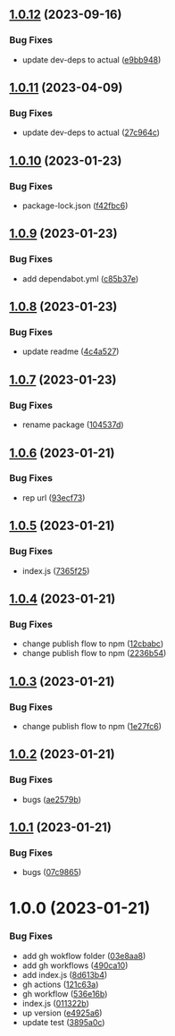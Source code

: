 ## [1.0.12](https://github.com/JS-AK/example-automatic-deploy-js-app-to-npm/compare/v1.0.11...v1.0.12) (2023-09-16)


### Bug Fixes

* update dev-deps to actual ([e9bb948](https://github.com/JS-AK/example-automatic-deploy-js-app-to-npm/commit/e9bb948752497ed91acab2bed54c924a98bcfa2e))

## [1.0.11](https://github.com/JS-AK/example-automatic-deploy-js-app-to-npm/compare/v1.0.10...v1.0.11) (2023-04-09)


### Bug Fixes

* update dev-deps to actual ([27c964c](https://github.com/JS-AK/example-automatic-deploy-js-app-to-npm/commit/27c964ca7757c77d7eaaecfaf545a62522cd59bc))

## [1.0.10](https://github.com/JS-AK/example-automatic-deploy-js-app-to-npm/compare/v1.0.9...v1.0.10) (2023-01-23)


### Bug Fixes

* package-lock.json ([f42fbc6](https://github.com/JS-AK/example-automatic-deploy-js-app-to-npm/commit/f42fbc605d28a08695ed8c8d175d6f1ebd627de5))

## [1.0.9](https://github.com/JS-AK/example-automatic-deploy-js-app-to-npm/compare/v1.0.8...v1.0.9) (2023-01-23)


### Bug Fixes

* add dependabot.yml ([c85b37e](https://github.com/JS-AK/example-automatic-deploy-js-app-to-npm/commit/c85b37e9b53a224e3cb05920cd147d8efaa4a13a))

## [1.0.8](https://github.com/JS-AK/example-automatic-deploy-js-app-to-npm/compare/v1.0.7...v1.0.8) (2023-01-23)


### Bug Fixes

* update readme ([4c4a527](https://github.com/JS-AK/example-automatic-deploy-js-app-to-npm/commit/4c4a527372896ffa2556b4ea4f5e7f6c3b1241e9))

## [1.0.7](https://github.com/JS-AK/example-automatic-deploy-js-app-to-npm/compare/v1.0.6...v1.0.7) (2023-01-23)


### Bug Fixes

* rename package ([104537d](https://github.com/JS-AK/example-automatic-deploy-js-app-to-npm/commit/104537d494ee19e54563ac6d46c5466465a7a8af))

## [1.0.6](https://github.com/JS-AK/test-dep-42/compare/v1.0.5...v1.0.6) (2023-01-21)


### Bug Fixes

* rep url ([93ecf73](https://github.com/JS-AK/test-dep-42/commit/93ecf730abf10c121611c0cb8c08f3cc4975e8b3))

## [1.0.5](https://github.com/JS-AK/test-dep/compare/v1.0.4...v1.0.5) (2023-01-21)


### Bug Fixes

* index.js ([7365f25](https://github.com/JS-AK/test-dep/commit/7365f25cd5046a8c82f81db2e07e1693ad917d95))

## [1.0.4](https://github.com/JS-AK/test-dep/compare/v1.0.3...v1.0.4) (2023-01-21)


### Bug Fixes

* change publish flow to npm ([12cbabc](https://github.com/JS-AK/test-dep/commit/12cbabc4e2c89a105a2c57f446eb5fd839ed5276))
* change publish flow to npm ([2236b54](https://github.com/JS-AK/test-dep/commit/2236b54e2642a8ff8351ae3fb95f1fe27e37df3a))

## [1.0.3](https://github.com/JS-AK/test-dep/compare/v1.0.2...v1.0.3) (2023-01-21)


### Bug Fixes

* change publish flow to npm ([1e27fc6](https://github.com/JS-AK/test-dep/commit/1e27fc6572dbe43d953121af658565d127f2b34e))

## [1.0.2](https://github.com/JS-AK/test-dep/compare/v1.0.1...v1.0.2) (2023-01-21)


### Bug Fixes

* bugs ([ae2579b](https://github.com/JS-AK/test-dep/commit/ae2579bbe24b61c32a8ef73f63d2663ead84e99a))

## [1.0.1](https://github.com/JS-AK/test-dep/compare/v1.0.0...v1.0.1) (2023-01-21)


### Bug Fixes

* bugs ([07c9865](https://github.com/JS-AK/test-dep/commit/07c9865faee75d585497a22dac16ac6d7aa805d2))

# 1.0.0 (2023-01-21)


### Bug Fixes

* add gh wokflow folder ([03e8aa8](https://github.com/JS-AK/test-dep/commit/03e8aa8f15f726d2ecd2291fdd7275e93b66ca90))
* add gh workflows ([490ca10](https://github.com/JS-AK/test-dep/commit/490ca105b908dd6f3f92c560edd15494cad9ffb7))
* add index.js ([8d613b4](https://github.com/JS-AK/test-dep/commit/8d613b4763d20e5d0e617e0f214ce93dd90c01be))
* gh actions ([121c63a](https://github.com/JS-AK/test-dep/commit/121c63a13d816340e57b162746684de23db47c41))
* gh workflow ([536e16b](https://github.com/JS-AK/test-dep/commit/536e16bd86b581a3927d959b09a112c3fd19524c))
* index.js ([011322b](https://github.com/JS-AK/test-dep/commit/011322b486ac0d297804a9723b602ae859cb97bb))
* up version ([e4925a6](https://github.com/JS-AK/test-dep/commit/e4925a6f191026f22042cfce3bb5365364ade70c))
* update test ([3895a0c](https://github.com/JS-AK/test-dep/commit/3895a0ce483ebf368f876475ecc38a1200000c60))
